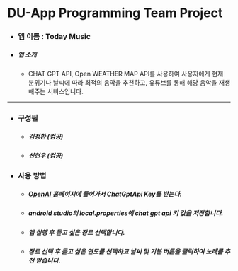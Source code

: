 # DU-App Programming Team Project


* ### 앱 이름 : Today Music


* ##### 앱 소개 
   * CHAT GPT API, Open WEATHER MAP API를 사용하여 사용자에게 현재 분위기나 날씨에 따라 최적의 음악을 추천하고, 유튜브를 통해 해당 음악을 재생해주는 서비스입니다.


---

* ### 구성원 
    * ##### 김정환 (컴공)
    * ##### 신현우 (컴공)


* ### 사용 방법
   * ##### [OpenAI 홈페이지](https://openai.com/)에 들어가서 ChatGptApi Key를 받는다.
   
    * ##### android studio의 local.properties에 chat gpt api 키 값을 저장합니다.
    
    * ##### 앱 실행 후 듣고 싶은 장르 선택합니다.
      
    * ##### 장르 선택 후 듣고 싶은 연도를 선택하고 날씨 및 기분 버튼을 클릭하여 노래를 추천 받습니다.
 

